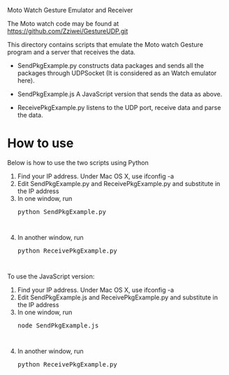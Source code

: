 Moto Watch Gesture Emulator and Receiver

The Moto watch code may be found at https://github.com/Zziwei/GestureUDP.git

This directory contains scripts that emulate the Moto watch Gesture
program and a server that receives the data.

* SendPkgExample.py constructs data packages and sends all the packages through UDPSocket (It is
considered as an Watch emulator here).

* SendPkgExample.js A JavaScript version that sends the data as above.

* ReceivePkgExample.py listens to the UDP port, receive data and parse the data.

How to use
=========
Below is how to use the two scripts using Python

1. Find your IP address.  Under Mac OS X, use ifconfig -a
2. Edit SendPkgExample.py and ReceivePkgExample.py and substitute in the IP address
3. In one window, run <pre>python SendPkgExample.py<pre>
4. In another window, run <pre>python ReceivePkgExample.py<pre>

To use the JavaScript version:
1. Find your IP address.  Under Mac OS X, use ifconfig -a
2. Edit SendPkgExample.js and ReceivePkgExample.py and substitute in the IP address
3. In one window, run <pre>node SendPkgExample.js<pre>
4. In another window, run <pre>python ReceivePkgExample.py<pre>



